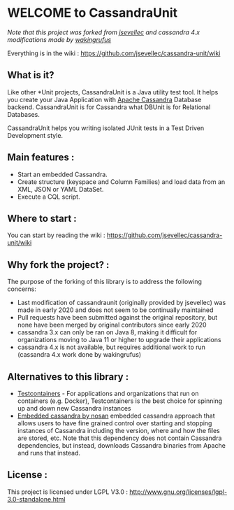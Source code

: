 WELCOME to CassandraUnit
========================

*Note that this project was forked from [jsevellec](https://github.com/jsevellec/cassandra-unit) and cassandra 4.x modifications made by [wakingrufus](https://github.com/wakingrufus/cassandra-unit)*

Everything is in the wiki : https://github.com/jsevellec/cassandra-unit/wiki

What is it?
-----------
Like other *Unit projects, CassandraUnit is a Java utility test tool.
It helps you create your Java Application with [Apache Cassandra](http://cassandra.apache.org) Database backend.
CassandraUnit is for Cassandra what DBUnit is for Relational Databases.

CassandraUnit helps you writing isolated JUnit tests in a Test Driven Development style.

Main features :
---------------
- Start an embedded Cassandra.
- Create structure (keyspace and Column Families) and load data from an XML, JSON or YAML DataSet.
- Execute a CQL script.

Where to start :
----------------
You can start by reading the wiki : https://github.com/jsevellec/cassandra-unit/wiki

Why fork the project? :
----------------
The purpose of the forking of this library is to address the following concerns:
* Last modification of cassandraunit (originally provided by jsevellec) was made in early 2020 and does not seem to be continually maintained
* Pull requests have been submitted against the original repository, but none have been merged by original contributors since early 2020
* cassandra 3.x can only be ran on Java 8, making it difficult for organizations moving to Java 11 or higher to upgrade their applications
* cassandra 4.x is not available, but requires additional work to run (cassandra 4.x work done by wakingrufus)

Alternatives to this library :
----------------
* [Testcontainers](https://www.testcontainers.org/modules/databases/cassandra/) - For applications and organizations that run on containers (e.g. Docker), Testcontainers is the best choice for spinning up and down new Cassandra instances
* [Embedded cassandra by nosan](https://github.com/nosan/embedded-cassandra) embedded cassandra approach that allows users to have fine grained control over starting and stopping instances of Cassandra including the version, where and how the files are stored, etc. Note that this dependency does not contain Cassandra dependencies, but instead, downloads Cassandra binaries from Apache and runs that instead.

License :
---------
This project is licensed under LGPL V3.0 :
http://www.gnu.org/licenses/lgpl-3.0-standalone.html

